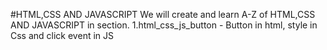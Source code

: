 #HTML,CSS AND JAVASCRIPT
We will create and learn A-Z of HTML,CSS AND JAVASCRIPT in section.
1.html_css_js_button - Button in html, style in Css and click event in JS
